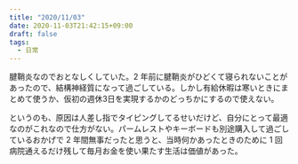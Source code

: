 ```yaml
---
title: "2020/11/03"
date: 2020-11-03T21:42:15+09:00
draft: false
tags: 
  - 日常
---
```


腱鞘炎なのでおとなしくしていた。2 年前に腱鞘炎がひどくて寝られないことがあったので、結構神経質になって過ごしている。しかし有給休暇は寒いときにまとめて使うか、仮初の週休3日を実現するかのどっちかにするので使えない。

というのも、原因は人差し指でタイピングしてるせいだけど、自分にとって最適なのがこれなので仕方がない。パームレストやキーボードも別途購入して過ごしているおかげで 2 年間無事だったと思うと、当時何かあったときのために 1 回病院通えるだけ残して毎月お金を使い果たす生活は価値があった。

